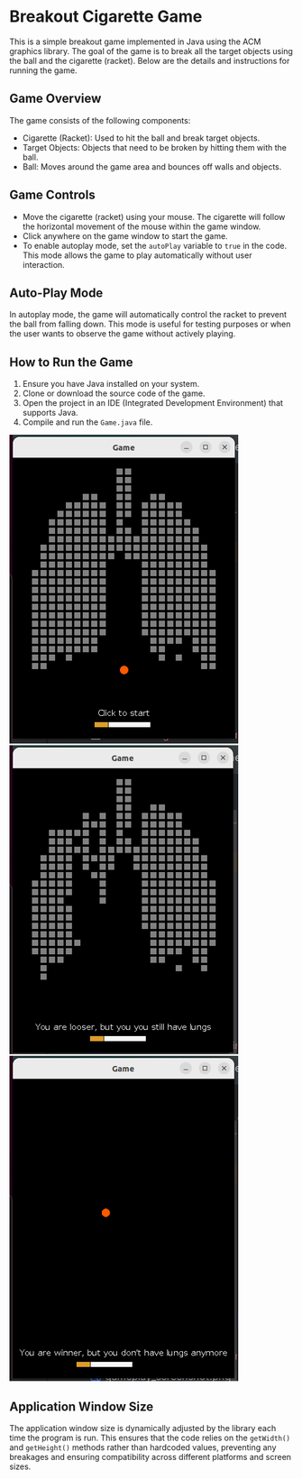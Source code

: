 # Breakout Cigarette Game

This is a simple breakout game implemented in Java using the ACM graphics library. The goal of the game is to break all the target objects using the ball and the cigarette (racket). Below are the details and instructions for running the game.

## Game Overview

The game consists of the following components:

- Cigarette (Racket): Used to hit the ball and break target objects.
- Target Objects: Objects that need to be broken by hitting them with the ball.
- Ball: Moves around the game area and bounces off walls and objects.

## Game Controls

- Move the cigarette (racket) using your mouse. The cigarette will follow the horizontal movement of the mouse within the game window.
- Click anywhere on the game window to start the game.
- To enable autoplay mode, set the `autoPlay` variable to `true` in the code. This mode allows the game to play automatically without user interaction.

## Auto-Play Mode

In autoplay mode, the game will automatically control the racket to prevent the ball from falling down. This mode is useful for testing purposes or when the user wants to observe the game without actively playing.

## How to Run the Game

1. Ensure you have Java installed on your system.
2. Clone or download the source code of the game.
3. Open the project in an IDE (Integrated Development Environment) that supports Java.
4. Compile and run the `Game.java` file.


![initial position](gameplay_screenshot_1.png)
![looser position](gameplay_screenshot_2.png)
![winner position](gameplay_screenshot_3.png)

## Application Window Size

The application window size is dynamically adjusted by the library each time the program is run. This ensures that the code relies on the `getWidth()` and `getHeight()` methods rather than hardcoded values, preventing any breakages and ensuring compatibility across different platforms and screen sizes.
